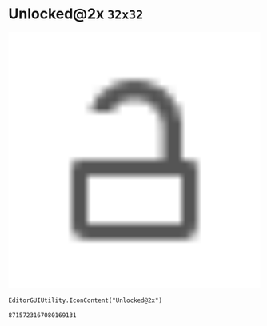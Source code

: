 # Unlocked@2x `32x32`
<img src="/img/Unlocked@2x.png" width=512 height=512>

``` CSharp
EditorGUIUtility.IconContent("Unlocked@2x")
```
```
8715723167080169131
```
